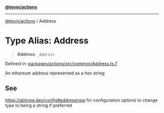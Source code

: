 [**@tevm/actions**](../README.md)

***

[@tevm/actions](../globals.md) / Address

# Type Alias: Address

> **Address**: `_Address`

Defined in: [packages/actions/src/common/Address.ts:7](https://github.com/evmts/tevm-monorepo/blob/main/packages/actions/src/common/Address.ts#L7)

An ethereum address represented as a hex string

## See

https://abitype.dev/config#addresstype for configuration options to change type to being a string if preferred
